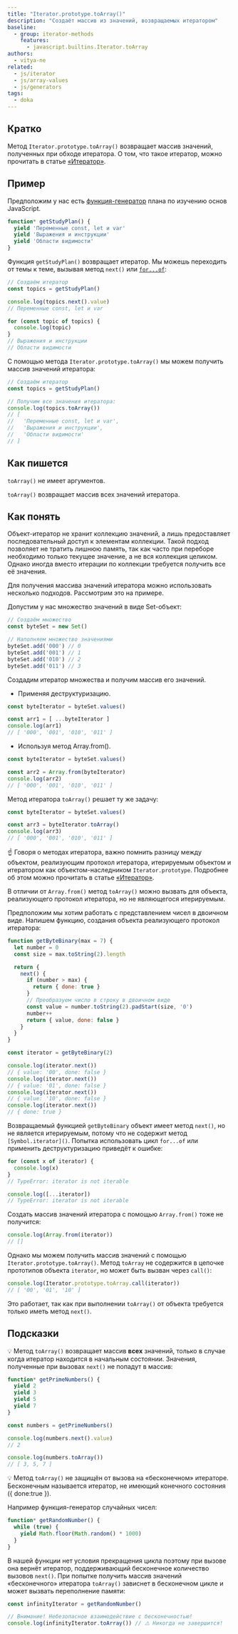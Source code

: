 ```yaml
---
title: "Iterator.prototype.toArray()"
description: "Создаёт массив из значений, возвращаемых итератором"
baseline:
  - group: iterator-methods
    features:
      - javascript.builtins.Iterator.toArray
authors:
  - vitya-ne
related:
  - js/iterator
  - js/array-values
  - js/generators
tags:
  - doka
---
```


## Кратко

Метод `Iterator.prototype.toArray()` возвращает массив значений, полученных при обходе итератора.
О том, что такое итератор, можно прочитать в статье [«Итератор»](/js/iterator/).

## Пример

Предположим у нас есть [функция-генератор](/js/generators/) плана по изучению основ JavaScript.

```js
function* getStudyPlan() {
  yield 'Переменные const, let и var'
  yield 'Выражения и инструкции'
  yield 'Области видимости'
}
```

Функция `getStudyPlan()` возвращает итератор. Мы можешь переходить от темы к теме, вызывая метод `next()` или [`for...of`](/js/for-of/):

```js
// Создаём итератор
const topics = getStudyPlan()

console.log(topics.next().value)
// Переменные const, let и var

for (const topic of topics) {
  console.log(topic)
}
// Выражения и инструкции
// Области видимости
```

С помощью метода `Iterator.prototype.toArray()` мы можем получить массив значений итератора:

```js
// Создаём итератор
const topics = getStudyPlan()

// Получим все значения итератора:
console.log(topics.toArray())
// [
//   'Переменные const, let и var',
//   'Выражения и инструкции',
//   'Области видимости'
// ]
```

## Как пишется

`toArray()` не имеет аргументов.

`toArray()` возвращает массив всех значений итератора.

## Как понять

Объект-итератор не хранит коллекцию значений, а лишь предоставляет последовательный доступ к элементам коллекции. Такой подход позволяет не тратить лишнюю память, так как часто при переборе необходимо только текущее значение, а не вся коллекция целиком. Однако иногда вместо итерации по коллекции требуется получить все её значения.

Для получения массива значений итератора можно использовать несколько подходов. Рассмотрим это на примере.

Допустим у нас множество значений в виде Set-объект:

```js
// Создаём множество
const byteSet = new Set()

// Наполняем множество значениями
byteSet.add('000') // 0
byteSet.add('001') // 1
byteSet.add('010') // 2
byteSet.add('011') // 3
```

Создадим итератор множества и получим массив его значений.

- Применяя деструктуризацию.

```js
const byteIterator = byteSet.values()

const arr1 = [ ...byteIterator ]
console.log(arr1)
// [ '000', '001', '010', '011' ]
```

- Используя метод Array.from().

```js
const byteIterator = byteSet.values()

const arr2 = Array.from(byteIterator)
console.log(arr2)
// [ '000', '001', '010', '011' ]
```

Метод итератора `toArray()` решает ту же задачу:

```js
const byteIterator = byteSet.values()

const arr3 = byteIterator.toArray()
console.log(arr3)
// [ '000', '001', '010', '011' ]
```

☝️ Говоря о методах итератора, важно помнить разницу между объектом, реализующим протокол итератора, итерируемым объектом и итератором как объектом-наследником `Iterator.prototype`. Подробнее об этом можно прочитать в статье [«Итератор»](/js/iterator/).

В отличии от `Array.from()` метод `toArray()` можно вызвать для объекта, реализующего протокол итератора, но не являющегося итерируемым.

Предположим мы хотим работать с представлением чисел в двоичном виде.
Напишем функцию, создания объекта реализующего протокол итератора:

```js
function getByteBinary(max = 7) {
  let number = 0
  const size = max.toString(2).length

  return {
    next() {
      if (number > max) {
        return { done: true }
      }
      // Преобразуем число в строку в двоичном виде
      const value = number.toString(2).padStart(size, '0')
      number++
      return { value, done: false }
    }
  }
}

const iterator = getByteBinary(2)

console.log(iterator.next())
// { value: '00', done: false }
console.log(iterator.next())
// { value: '01', done: false }
console.log(iterator.next())
// { value: '10', done: false }
console.log(iterator.next())
// { done: true }
```

Возвращаемый функцией `getByteBinary` объект имеет метод `next()`, но не является итерируемым, потому что не содержит метод `[Symbol.iterator]()`. Попытка использовать цикл `for...of` или применить деструктуризацию приведёт к ошибке:

```js
for (const x of iterator) {
  console.log(x)
}
// TypeError: iterator is not iterable

console.log([...iterator])
// TypeError: iterator is not iterable
```

Создать массив значений итератора с помощью `Array.from()` тоже не получится:

```js
console.log(Array.from(iterator))
// []
```

Однако мы можем получить массив значений с помощью `Iterator.prototype.toArray()`. Метод `toArray` не содержится в цепочке прототипов объекта `iterator`, но может быть вызван через `call()`:

```js
console.log(Iterator.prototype.toArray.call(iterator))
// [ '00', '01', '10' ]
```

Это работает, так как при выполнении `toArray()` от объекта требуется только иметь метод `next()`.

## Подсказки

💡 Метод `toArray()` возвращает массив **всех** значений, только в случае когда итератор находится в начальным состоянии. Значения, полученные при вызовах `next()` не попадут в массив:

```js
function* getPrimeNumbers() {
  yield 2
  yield 3
  yield 5
  yield 7
}

const numbers = getPrimeNumbers()

console.log(numbers.next().value)
// 2

console.log(numbers.toArray())
// [ 3, 5, 7 ]
```

💡 Метод `toArray()` не защищён от вызова на «бесконечном» итераторе. Бесконечным называется итератор, не имеющий конечного состояния ({ done:true }).

Например функция-генератор случайных чисел:

```js
function* getRandomNumber() {
  while (true) {
    yield Math.floor(Math.random() * 1000)
  }
}
```
В нашей функции нет условия прекращения цикла поэтому при вызове она вернёт итератор, поддерживающий бесконечное количество вызовов `next()`. При попытке получить массив значений «бесконечного» итератора
`toArray()` зависнет в бесконечном цикле и может вызвать переполнение памяти:

```js
const infinityIterator = getRandomNumber()

// Внимание! Небезопасное взаимодействие с бесконечностью!
console.log(infinityIterator.toArray()) // ⚠️ Никогда не завершится!
```
